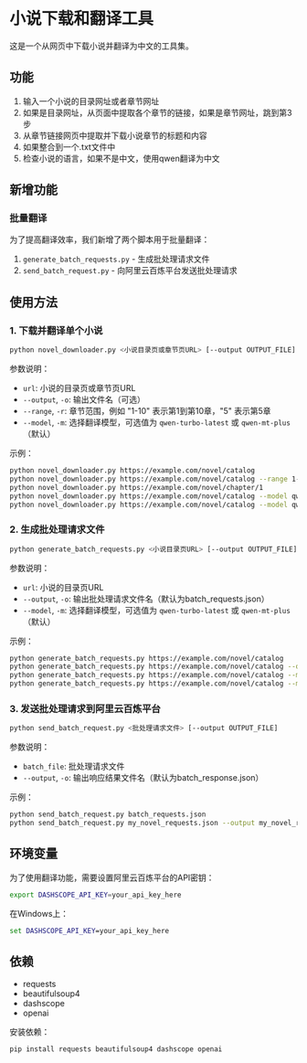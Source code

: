 # 小说下载和翻译工具

这是一个从网页中下载小说并翻译为中文的工具集。

## 功能

1. 输入一个小说的目录网址或者章节网址
2. 如果是目录网址，从页面中提取各个章节的链接，如果是章节网址，跳到第3步
3. 从章节链接网页中提取并下载小说章节的标题和内容
4. 如果整合到一个.txt文件中
5. 检查小说的语言，如果不是中文，使用qwen翻译为中文

## 新增功能

### 批量翻译

为了提高翻译效率，我们新增了两个脚本用于批量翻译：

1. `generate_batch_requests.py` - 生成批处理请求文件
2. `send_batch_request.py` - 向阿里云百炼平台发送批处理请求

## 使用方法

### 1. 下载并翻译单个小说

```bash
python novel_downloader.py <小说目录页或章节页URL> [--output OUTPUT_FILE] [--range RANGE]
```

参数说明：

- `url`: 小说的目录页或章节页URL
- `--output`, `-o`: 输出文件名（可选）
- `--range`, `-r`: 章节范围，例如 "1-10" 表示第1到第10章，"5" 表示第5章
- `--model`, `-m`: 选择翻译模型，可选值为 `qwen-turbo-latest` 或 `qwen-mt-plus`（默认）

示例：

```bash
python novel_downloader.py https://example.com/novel/catalog
python novel_downloader.py https://example.com/novel/catalog --range 1-10
python novel_downloader.py https://example.com/novel/chapter/1
python novel_downloader.py https://example.com/novel/catalog --model qwen-turbo-latest
python novel_downloader.py https://example.com/novel/catalog --model qwen-mt-plus
```

### 2. 生成批处理请求文件

```bash
python generate_batch_requests.py <小说目录页URL> [--output OUTPUT_FILE] [--model MODEL]
```

参数说明：

- `url`: 小说的目录页URL
- `--output`, `-o`: 输出批处理请求文件名（默认为batch_requests.json）
- `--model`, `-m`: 选择翻译模型，可选值为 `qwen-turbo-latest` 或 `qwen-mt-plus`（默认）

示例：

```bash
python generate_batch_requests.py https://example.com/novel/catalog
python generate_batch_requests.py https://example.com/novel/catalog --output my_novel_requests.json
python generate_batch_requests.py https://example.com/novel/catalog --model qwen-turbo-latest
python generate_batch_requests.py https://example.com/novel/catalog --model qwen-mt-plus
```

### 3. 发送批处理请求到阿里云百炼平台

```bash
python send_batch_request.py <批处理请求文件> [--output OUTPUT_FILE]
```

参数说明：

- `batch_file`: 批处理请求文件
- `--output`, `-o`: 输出响应结果文件名（默认为batch_response.json）

示例：

```bash
python send_batch_request.py batch_requests.json
python send_batch_request.py my_novel_requests.json --output my_novel_response.json
```

## 环境变量

为了使用翻译功能，需要设置阿里云百炼平台的API密钥：

```bash
export DASHSCOPE_API_KEY=your_api_key_here
```

在Windows上：

```cmd
set DASHSCOPE_API_KEY=your_api_key_here
```

## 依赖

- requests
- beautifulsoup4
- dashscope
- openai

安装依赖：

```bash
pip install requests beautifulsoup4 dashscope openai
```
